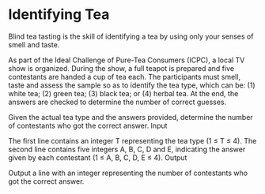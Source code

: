 <h1>Identifying Tea</h1>

<p>

Blind tea tasting is the skill of identifying a tea by using only your senses of smell and taste.

As part of the Ideal Challenge of Pure-Tea Consumers (ICPC), a local TV show is organized. During the show, a full teapot is prepared and five contestants are handed a cup of tea each. The participants must smell, taste and assess the sample so as to identify the tea type, which can be: (1) white tea; (2) green tea; (3) black tea; or (4) herbal tea. At the end, the answers are checked to determine the number of correct guesses.

Given the actual tea type and the answers provided, determine the number of contestants who got the correct answer.
Input

The first line contains an integer T representing the tea type (1 ≤ T ≤ 4). The second line contains five integers A, B, C, D and E, indicating the answer given by each contestant (1 ≤ A, B, C, D, E ≤ 4).
Output

Output a line with an integer representing the number of contestants who got the correct answer.
</p>
